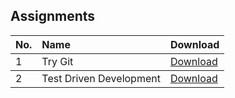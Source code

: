 ## Assignments

<table>
  <thead>
    <tr>
      <th style="text-align: left"> No. </th>
      <th style="text-align: left"> Name </th>
      <th style="text-align: left"> Download </th>
    </tr>
    </thead>
  <tbody>
    <tr>
      <td style="text-align: left">1</td>
      <td style="text-align: left">Try Git</td>
      <td style="text-align: left"><a href= "https://drive.google.com/open?id=0B-nsrmf1PB0XV19LUmVrYUZUWU0"> Download </a></td>
    </tr>
  </thead>
  <tbody>
    <tr>
      <td style="text-align: left">2</td>
      <td style="text-align: left">Test Driven Development</td>
      <td style="text-align: left"><a href= "https://github.com/aumc-bscs5th/Software-Engineering/raw/master/Assignments/SE-Assignment%20%232.rar"> Download </a></td>
    </tr>
